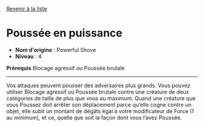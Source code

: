 [Revenir à la liste](..)

# Poussée en puissance

 * **Nom d'origine** : Powerful Shove
 * **Niveau** : 4


<p><strong>Prérequis</strong> Blocage agressif ou Poussée brutale</p>
<hr>
<p>Vos attaques peuvent pousser des adversaires plus grands. Vous pouvez utiliser Blocage agressif ou Poussée brutale contre une créature de deux catégories de taille de plus que vous au maximum. Quand une créature que vous Poussez doit arrêter son déplacement parce qu’elle cogne contre un objet, elle subit un montant de dégâts égal à votre modificateur de Force (1 au minimum), et ce, quelle que soit la façon dont vous l’avez Poussée.</p>